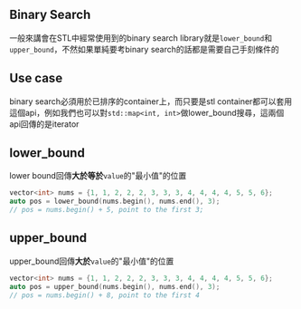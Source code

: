 ## Binary Search
一般來講會在STL中經常使用到的binary search library就是`lower_bound`和`upper_bound`，不然如果單純要考binary search的話都是需要自己手刻條件的

## Use case
binary search必須用於已排序的container上，而只要是stl container都可以套用這個api，例如我們也可以對`std::map<int, int>`做lower_bound搜尋，這兩個api回傳的是iterator

## lower_bound
lower bound回傳**大於等於**`value`的"最小值"的位置

```cpp
vector<int> nums = {1, 1, 2, 2, 2, 3, 3, 3, 4, 4, 4, 4, 5, 5, 6};
auto pos = lower_bound(nums.begin(), nums.end(), 3);
// pos = nums.begin() + 5, point to the first 3;
```

## upper_bound
upper_bound回傳**大於**`value`的"最小值"的位置

```cpp
vector<int> nums = {1, 1, 2, 2, 2, 3, 3, 3, 4, 4, 4, 4, 5, 5, 6};
auto pos = upper_bound(nums.begin(), nums.end(), 3);
// pos = nums.begin() + 8, point to the first 4
```
